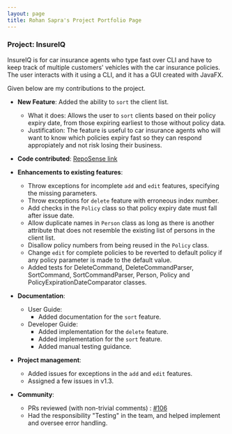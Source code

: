 ```yaml
---
layout: page
title: Rohan Sapra's Project Portfolio Page
---
```


### Project: InsureIQ

InsureIQ is for car insurance agents who type fast over CLI and have to keep track of multiple customers' vehicles with the car insurance policies.
The user interacts with it using a CLI, and it has a GUI created with JavaFX.

Given below are my contributions to the project.

* **New Feature**: Added the ability to `sort` the client list.
    * What it does: Allows the user to `sort` clients based on their policy expiry date, from those expiring earliest to those without policy data.
    * Justification: The feature is useful to car insurance agents who will want to know which policies expiry fast so they can respond appropiately and not risk losing their business.

* **Code contributed**: [RepoSense link](https://nus-cs2103-ay2324s1.github.io/tp-dashboard/?search=RSXIX&breakdown=true)

* **Enhancements to existing features**:
    * Throw exceptions for incomplete `add` and `edit` features, specifying the missing parameters.
    * Throw exceptions for `delete` feature with erroneous index number.
    * Add checks in the `Policy` class so that policy expiry date must fall after issue date.
    * Allow duplicate names in `Person` class as long as there is another attribute that does not resemble the existing list of persons in the client list.
    * Disallow policy numbers from being reused in the `Policy` class.
    * Change `edit` for complete policies to be reverted to default policy if any policy parameter is made to the default value.
    * Added tests for DeleteCommand, DeleteCommandParser, SortCommand, SortCommandParser, Person, Policy and PolicyExpirationDateComparator classes.

* **Documentation**:
    * User Guide:
        * Added documentation for the `sort` feature.
    * Developer Guide:
        * Added implementation for the `delete` feature.
        * Added implementation for the `sort` feature.
        * Added manual testing guidance.

* **Project management**:
    * Added issues for exceptions in the `add` and `edit` features.
    * Assigned a few issues in v1.3.

* **Community**:
    * PRs reviewed (with non-trivial comments) : [\#106](https://github.com/AY2324S1-CS2103T-W16-3/tp/pull/106)
    * Had the responsibility "Testing" in the team, and helped implement and oversee error handling.



